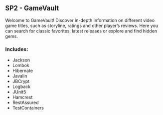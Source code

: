 ## SP2 - GameVault

Welcome to GameVault! Discover in-depth information on different video game titles, such as storyline, ratings and other player’s reviews.
Here you can search for classic favorites, latest releases or explore and find hidden gems.

### Includes:

- Jackson
- Lombok
- Hibernate
- Javalin
- JBCrypt
- Logback
- JUnit5
- Hamcrest
- RestAssured
- TestContainers